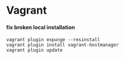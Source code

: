 # Vagrant

#### fix broken local installation

	vagrant plugin expunge --resinstall
	vagrant plugin install vagrant-hostmanager
	vagrant plugin update
